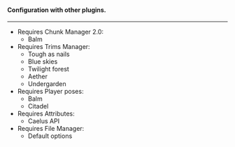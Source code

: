 #### Configuration with other plugins.

---

- Requires Chunk Manager 2.0:
  - Balm
- Requires Trims Manager:
  - Tough as nails
  - Blue skies
  - Twilight forest
  - Aether
  - Undergarden
- Requires Player poses:
  - Balm
  - Citadel
- Requires Attributes:
  - Caelus API
- Requires File Manager:
  - Default options
